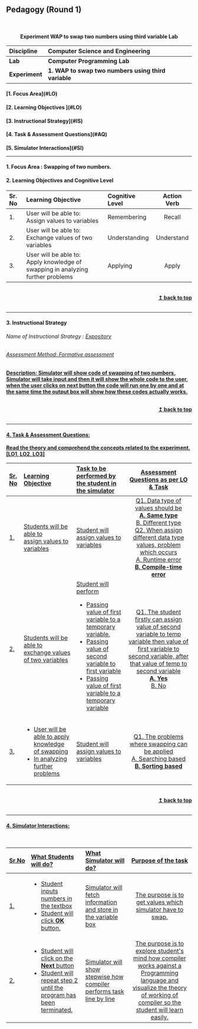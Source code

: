 ## Pedagogy (Round 1)
<p align="center">

<br>
<br>
<b> Experiment WAP to swap two numbers using third variable Lab  <a name="top"></a> <br>
</p>

<b>Discipline | <b>Computer Science and Engineering
:--|:--|
<b> Lab | <b> Computer Programming Lab
<b> Experiment|     <b> 1. WAP to swap two numbers using third variable


<h4> [1. Focus Area](#LO) 
<h4> [2. Learning Objectives ](#LO)
<h4> [3. Instructional Strategy](#IS)
<h4> [4. Task & Assessment Questions](#AQ)
<h4> [5. Simulator Interactions](#SI)
<hr>

<a name="LO"></a>
#### 1. Focus Area : Swapping of two numbers.

#### 2. Learning Objectives and Cognitive Level


Sr. No |	Learning Objective	| Cognitive Level | Action Verb
:--|:--|:--|:-:
1.| User will be able to: <br>Assign values to  variables <br> |Remembering | Recall 
2.| User will be able to: <br> Exchange values of two variables | Understanding  | Understand
3.| User will be able to: <br>Apply knowledge of swapping in analyzing further problems |Applying | Apply

<br/>
<div align="right">
    <b><a href="#top">↥ back to top</a></b>
</div>
<br/>
<hr>

<a name="IS"></a>
#### 3. Instructional Strategy
###### Name of Instructional Strategy  :    <u>Expository
###### Assessment Method: Formative assessment 

<u> <b>Description: </b> Simulator will show code of swapping of two numbers. </u>
<br>
 Simulator will take input and then it will show the whole code to the user, when the user clicks on next button the code will run one by one and at the same time the output box will show how these codes actually works.

<br/>
<div align="right">
    <b><a href="#top">↥ back to top</a></b>
</div>
<br/>
<hr>

<a name="AQ"></a>
#### 4. Task & Assessment Questions:

Read the theory and comprehend the concepts related to the experiment. [LO1, LO2, LO3]
<br>

Sr. No |	Learning Objective	| Task to be performed by <br> the student  in the simulator | Assessment Questions as per LO & Task
:--|:--|:--|:-:
1.| Students will be able to <br> assign values to  variables | Student will assign values to variables | Q1.   Data type of values should be <br> <b> A. Same type</b><br> B. Different type <br> Q2. When assign different data type values, problem which occurs <br> A. Runtime error <br> <b> B. Compile-time error </b>
2.| Students will be able to<br> exchange values of two variables | Student will perform <br> <ul> <li> Passing value of first variable to a temporary variable.</li><li>Passing value of second variable to first variable</li><li> Passing value of first variable to a temporary variable </li> | Q1. The student firstly can assign value of second variable to temp variable then value of first variable to second variable,  after that value of temp to second variable <br> <b> A. Yes </b> <br> B. No
3.| <ul> <li> User will be able to apply knowledge of swapping </li><li> In analyzing further problems </li></ul> | Student will assign values to variables | Q1. The problems where swapping can be applied <br> A. Searching based <br> <b> B. Sorting based </b>

 <br>

 <div align="right">
    <b><a href="#top">↥ back to top</a></b>
</div>
<br/>
<hr>

<a name="SI"></a>

#### 4. Simulator Interactions:
<br>

Sr.No | What Students will do? |	What Simulator will do?	| Purpose of the task
:--|:--|:--|:--:
1.|<ul><li> Student inputs numbers in the textbox</li> <li> Student will click <b> OK </b> button.</li> | Simulator will fetch information and store in the variable box  | The purpose is to get values which simulator have to swap.
2.|<ul><li>Student will click on the <b> Next </b> button </li><li> Student will repeat step 2 until the program has been terminated. </li>|Simulator will show stepwise how compiler performs task line by line <br>  | The purpose is to explore student's mind how compiler works against a Programming language and visualize the theory of working of compiler so the student will learn easily.
